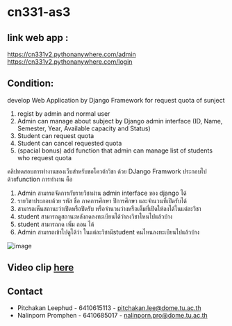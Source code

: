 # cn331-as3
## link web app : 
https://cn331v2.pythonanywhere.com/admin
https://cn331v2.pythonanywhere.com/login

## Condition:
develop Web Application by Django Framework for request quota of sunject
1. regist by admin and normal user
2. Admin can manage about subject by Django admin interface (ID, Name, Semester, Year, Available capacity and Status)
3. Student can request quota
4. Student can cancel requested quota
5. (spacial bonus) add function that admin can manage list of students who request quota

คลิปทดสอบการทำงานของเว็บสำหรับขอโควต้าวิชา ด้วย DJango Framwork
ประกอบไปด้วยfunction การทำงาน คือ
1. Admin สามารถจัดการกับรายวิชาผ่าน admin interface ของ django ได้
2. รายวิชาประกอบด้วย รหัส ชื่อ ภาคการศึกษา ปีการศึกษา และจำนวนที่เปิดรับได้
3. สามารถเห็นสถานะว่าเปิดหรือปิดรับ หรือจำนวนว่างหรือเต็มที่เปิดให้ลงได้ในแต่ละวิชา
4. student สามารถดูสถานะหลังกดลงทะเบียนได้ว่าลงวิชาไหนไปแล้วบ้าง 
5. student สามารถกด เพิ่ม ถอน ได้
6. Admin สามารถเข้าไปดูได้ว่า ในแต่ละวิชามีstudent คนไหนลงทะเบียนไปแล้วบ้าง
   
![image](https://github.com/6410615113/cn331-as2/assets/88651584/3b8193e7-be5e-48b7-83c2-7384160810b4)
## Video clip [here](https://youtu.be/P7EoIaK6JhA)
## Contact
- Pitchakan Leephud - 6410615113 - pitchakan.lee@dome.tu.ac.th
- Nalinporn Promphen - 6410685017 - nalinporn.pro@dome.tu.ac.th

